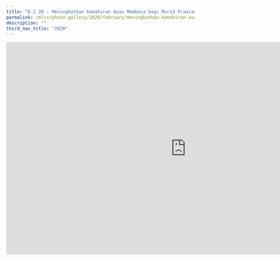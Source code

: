```yaml
---
title: "6 2 20 : Meningkatkan Kemahiran Asas Membaca bagi Murid Praaras Kebolehan Pri"
permalink: /mlcs/photo-gallery/2020/february/meningkatkan-kemahiran-asas-membaca-bagi-murid-praaras-kebolehan/
description: ""
third_nav_title: "2020"
---
```

<iframe allowfullscreen="true" height="569" width="960" frameborder="0" src="https://docs.google.com/presentation/d/e/2PACX-1vRMn66FZs9k_qkCPAQP1nolDCyNxORRGBkBtYbV0kKowcx0ECLmcTCgKSkmfQkc8cYQd0cvpZzSHjZo/embed?start=false&amp;loop=false&amp;delayms=3000"></iframe>